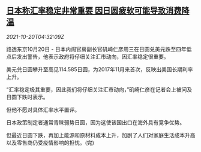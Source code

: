 <!--1634706062000-->
[日本称汇率稳定非常重要 因日圆疲软可能导致消费降温](https://cn.reuters.com/article/japan-forex-stability-comments1020-wedn-idCNKBS2HA0BW)
------

<div><i>2021-10-20T04:32:09Z</i></div><p>路透东京10月20日 - 日本内阁官房副长官矶崎仁彦周三在日圆兑美元跌至四年低点后发出警告，他表示政府将仔细关注汇市动向，因汇率稳定很重要。</p><p>美元兑日圆攀升至高见114.585日圆，为2017年11月来首次，反映出美国长期利率上升。</p><p>“汇率稳定极其重要，因此我们将仔细关注汇市动向，”矶崎仁彦在记者会上被问及日圆下跌时表示。</p><p>但他不愿对具体汇率水平置评。</p><p>日本政策制定者通常青睐弱势日圆，因为这使该国出口在海外具有竞争优势。</p><p>但最近日圆下跌，再加上能源和原材料成本上升，加剧了人们对家庭生活成本升高以及零售商仍受疫情影响的担忧。(完)</p>
